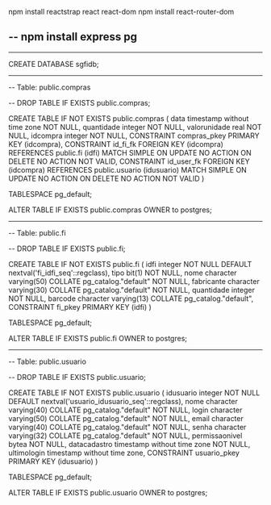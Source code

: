npm install reactstrap react react-dom
npm install react-router-dom

--
npm install express pg
--

------------------------------------------------------------------------------------

CREATE DATABASE sgfidb;

------------------------------------------------------------------------------------

-- Table: public.compras

-- DROP TABLE IF EXISTS public.compras;

CREATE TABLE IF NOT EXISTS public.compras
(
    data timestamp without time zone NOT NULL,
    quantidade integer NOT NULL,
    valorunidade real NOT NULL,
    idcompra integer NOT NULL,
    CONSTRAINT compras_pkey PRIMARY KEY (idcompra),
    CONSTRAINT id_fi_fk FOREIGN KEY (idcompra)
        REFERENCES public.fi (idfi) MATCH SIMPLE
        ON UPDATE NO ACTION
        ON DELETE NO ACTION
        NOT VALID,
    CONSTRAINT id_user_fk FOREIGN KEY (idcompra)
        REFERENCES public.usuario (idusuario) MATCH SIMPLE
        ON UPDATE NO ACTION
        ON DELETE NO ACTION
        NOT VALID
)

TABLESPACE pg_default;

ALTER TABLE IF EXISTS public.compras
    OWNER to postgres;

------------------------------------------------------------------------------------

-- Table: public.fi

-- DROP TABLE IF EXISTS public.fi;

CREATE TABLE IF NOT EXISTS public.fi
(
    idfi integer NOT NULL DEFAULT nextval('fi_idfi_seq'::regclass),
    tipo bit(1) NOT NULL,
    nome character varying(50) COLLATE pg_catalog."default" NOT NULL,
    fabricante character varying(30) COLLATE pg_catalog."default" NOT NULL,
    quantidade integer NOT NULL,
    barcode character varying(13) COLLATE pg_catalog."default",
    CONSTRAINT fi_pkey PRIMARY KEY (idfi)
)

TABLESPACE pg_default;

ALTER TABLE IF EXISTS public.fi
    OWNER to postgres;

------------------------------------------------------------------------------------

-- Table: public.usuario

-- DROP TABLE IF EXISTS public.usuario;

CREATE TABLE IF NOT EXISTS public.usuario
(
    idusuario integer NOT NULL DEFAULT nextval('usuario_idusuario_seq'::regclass),
    nome character varying(40) COLLATE pg_catalog."default" NOT NULL,
    login character varying(50) COLLATE pg_catalog."default" NOT NULL,
    email character varying(40) COLLATE pg_catalog."default" NOT NULL,
    senha character varying(32) COLLATE pg_catalog."default" NOT NULL,
    permissaonivel bytea NOT NULL,
    datacadastro timestamp without time zone NOT NULL,
    ultimologin timestamp without time zone,
    CONSTRAINT usuario_pkey PRIMARY KEY (idusuario)
)

TABLESPACE pg_default;

ALTER TABLE IF EXISTS public.usuario
    OWNER to postgres;
